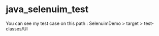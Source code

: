 # java_selenuim_test
You can see my test case on this path : SelenuimDemo > target > test-classes/UI